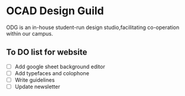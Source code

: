 # OCAD Design Guild

ODG is an in-house student-run design studio,facilitating co-operation within our campus.

## To DO list for website

- [ ] Add google sheet background editor
- [ ] Add typefaces and colophone
- [ ] Write guidelines
- [ ] Update newsletter
